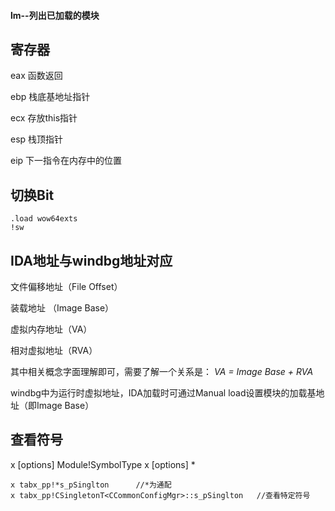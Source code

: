 #### lm--列出已加载的模块

## 寄存器

eax	函数返回

ebp	栈底基地址指针

ecx 	存放this指针

esp	栈顶指针

eip	下一指令在内存中的位置



## 切换Bit

```
.load wow64exts
!sw
```

## IDA地址与windbg地址对应

文件偏移地址（File Offset）

装载地址 （Image Base）

虚拟内存地址（VA）

相对虚拟地址（RVA）

其中相关概念字面理解即可，需要了解一个关系是：
 *VA = Image Base + RVA*

windbg中为运行时虚拟地址，IDA加载时可通过Manual load设置模块的加载基地址（即Image Base）



## 查看符号

x [options] Module!SymbolType
x [options] *

```
x tabx_pp!*s_pSinglton		//*为通配
x tabx_pp!CSingletonT<CCommonConfigMgr>::s_pSinglton   //查看特定符号
```

